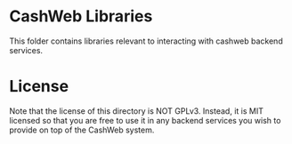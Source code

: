 # CashWeb Libraries

This folder contains libraries relevant to interacting with cashweb backend
services. 

# License

Note that the license of this directory is NOT GPLv3. Instead, it is MIT
licensed so that you are free to use it in any backend services you wish to
provide on top of the CashWeb system.
